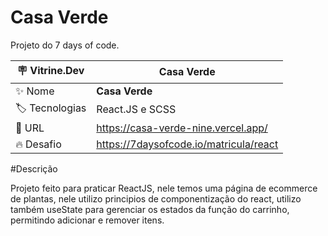 
# Casa Verde

Projeto do 7 days of code.

| :placard: Vitrine.Dev | Casa Verde |
| -------------  | --- |
| :sparkles: Nome        | **Casa Verde**
| :label: Tecnologias | React.JS e SCSS
| :rocket: URL         | https://casa-verde-nine.vercel.app/
| :fire: Desafio     | https://7daysofcode.io/matricula/react

#Descrição

Projeto feito para praticar ReactJS, nele temos uma página de ecommerce de plantas, nele utilizo principios de componentização do react, utilizo também useState para gerenciar os estados da função do carrinho, permitindo adicionar e remover itens.
